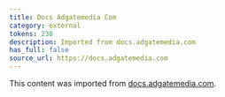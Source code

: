 ```yaml
---
title: Docs Adgatemedia Com
category: external
tokens: 238
description: Imported from docs.adgatemedia.com
has_full: false
source_url: https://docs.adgatemedia.com
---
```


This content was imported from [docs.adgatemedia.com](https://docs.adgatemedia.com).
